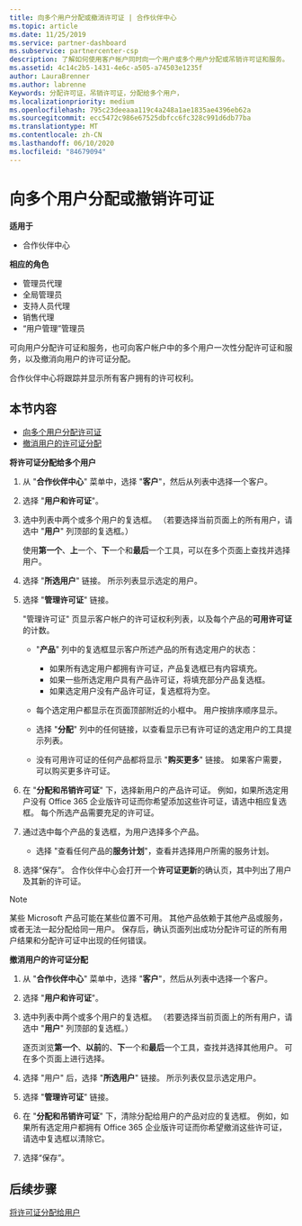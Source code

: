 ```yaml
---
title: 向多个用户分配或撤消许可证 | 合作伙伴中心
ms.topic: article
ms.date: 11/25/2019
ms.service: partner-dashboard
ms.subservice: partnercenter-csp
description: 了解如何使用客户帐户同时向一个用户或多个用户分配或吊销许可证和服务。
ms.assetid: 4c14c2b5-1431-4e6c-a505-a74503e1235f
author: LauraBrenner
ms.author: labrenne
Keywords: 分配许可证，吊销许可证，分配给多个用户，
ms.localizationpriority: medium
ms.openlocfilehash: 795c23deeaaa119c4a248a1ae1835ae4396eb62a
ms.sourcegitcommit: ecc5472c986e67525dbfcc6fc328c991d6db77ba
ms.translationtype: MT
ms.contentlocale: zh-CN
ms.lasthandoff: 06/10/2020
ms.locfileid: "84679094"
---
```

# <a name="assign-or-revoke-licenses-to-multiple-users"></a>向多个用户分配或撤销许可证

**适用于**

- 合作伙伴中心

**相应的角色**

- 管理员代理
- 全局管理员
- 支持人员代理
- 销售代理
- “用户管理”管理员

可向用户分配许可证和服务，也可向客户帐户中的多个用户一次性分配许可证和服务，以及撤消向用户的许可证分配。

合作伙伴中心将跟踪并显示所有客户拥有的许可权利。

## <a name="in-this-section"></a>本节内容


- [向多个用户分配许可证](#assign-licenses-to-groups)
- [撤消用户的许可证分配](#revoking-licenses)

<a href="" id="assign-licenses-to-groups"></a>
**将许可证分配给多个用户**

1. 从 "**合作伙伴中心**" 菜单中，选择 "**客户**"，然后从列表中选择一个客户。

2. 选择 "**用户和许可证**"。

3. 选中列表中两个或多个用户的复选框。 （若要选择当前页面上的所有用户，请选中 "**用户**" 列顶部的复选框。）

    使用**第一个**、**上**一个、**下**一个和**最后**一个工具，可以在多个页面上查找并选择用户。

4. 选择 "**所选用户**" 链接。 所示列表显示选定的用户。

5. 选择 "**管理许可证**" 链接。

    "管理许可证" 页显示客户帐户的许可证权利列表，以及每个产品的**可用许可证**的计数。

    -   "**产品**" 列中的复选框显示客户所述产品的所有选定用户的状态：

        -   如果所有选定用户都拥有许可证，产品复选框已有内容填充。
        -   如果一些所选定用户具有产品许可证，将填充部分产品复选框。
        -   如果选定用户没有产品许可证，复选框将为空。
    -   每个选定用户都显示在页面顶部附近的小框中。 用户按排序顺序显示。

    -   选择 "**分配**" 列中的任何链接，以查看显示已有许可证的选定用户的工具提示列表。

    -   没有可用许可证的任何产品都将显示 "**购买更多**" 链接。 如果客户需要，可以购买更多许可证。

6.  在 "**分配和吊销许可证**" 下，选择新用户的产品许可证。 例如，如果所选定用户没有 Office 365 企业版许可证而你希望添加这些许可证，请选中相应复选框。 每个所选产品需要充足的许可证。

7. 通过选中每个产品的复选框，为用户选择多个产品。
    -   选择 "查看任何产品的**服务计划**"，查看并选择用户所需的服务计划。

8. 选择“保存”。 合作伙伴中心会打开一个**许可证更新**的确认页，其中列出了用户及其新的许可证。

>[!NOTE]
>某些 Microsoft 产品可能在某些位置不可用。 其他产品依赖于其他产品或服务，或者无法一起分配给同一用户。 保存后，确认页面列出成功分配许可证的所有用户结果和分配许可证中出现的任何错误。


<a href="" id="revoking-licenses"></a>
**撤消用户的许可证分配**

1. 从 "**合作伙伴中心**" 菜单中，选择 "**客户**"，然后从列表中选择一个客户。

2. 选择 "**用户和许可证**"。

3. 选中列表中两个或多个用户的复选框。 （若要选择当前页面上的所有用户，请选中 "**用户**" 列顶部的复选框。）

    逐页浏览**第一个**、**以前**的、**下**一个和**最后**一个工具，查找并选择其他用户。 可在多个页面上进行选择。

4. 选择 "用户" 后，选择 "**所选用户**" 链接。 所示列表仅显示选定用户。

5. 选择 "**管理许可证**" 链接。

6. 在 "**分配和吊销许可证**" 下，清除分配给用户的产品对应的复选框。 例如，如果所有选定用户都拥有 Office 365 企业版许可证而你希望撤消这些许可证，请选中复选框以清除它。

7. 选择“保存”。

## <a name="next-steps"></a>后续步骤

[将许可证分配给用户](assign-licenses-to-users.md)